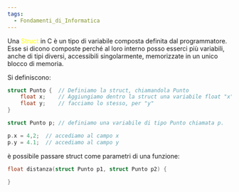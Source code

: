 ```yaml
---
tags:
  - Fondamenti_di_Informatica
---
```

Una <font color="#ffff00">Struct</font> in C è un tipo di variabile composta definita dal programmatore.
Esse si dicono composte perché al loro interno posso esserci più variabili, anche di tipi diversi, accessibili singolarmente, memorizzate in un unico blocco di memoria.

Si definiscono:

```C
struct Punto {  // Definiamo la struct, chiamandola Punto
	float x;    // Aggiungiamo dentro la struct una variabile float "x"
	float y;    // facciamo lo stesso, per "y"
}

struct Punto p; // definiamo una variabile di tipo Punto chiamata p.

p.x = 4,2;  // accediamo al campo x
p.y = 4.1;  // accediamo al campo y

```

è possibile passare struct come parametri di una funzione:
```C
float distanza(struct Punto p1, struct Punto p2) {

}
```
